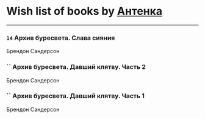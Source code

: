 # Wish list of books by [Антенка](https://plus.google.com/u/0/118158645037334943900/)
---

### `14` Архив буресвета. Слава сияния
Брендон Сандерсон

### `` Архив буресвета. Давший клятву. Часть 2
Брендон Сандерсон

### `` Архив буресвета. Давший клятву. Часть 1
Брендон Сандерсон


